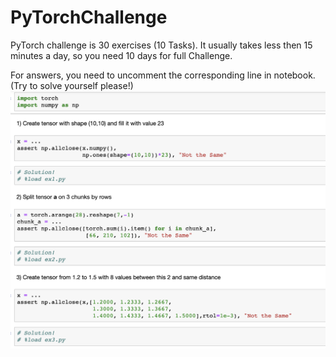 # PyTorchChallenge
PyTorch challenge is 30 exercises (10 Tasks).
It usually takes less then 15 minutes a day, so you need 10 days for full Challenge. 

For answers, you need to uncomment the corresponding line in notebook.
(Try to solve yourself please!)
![Task-0 example](Example1.png)
